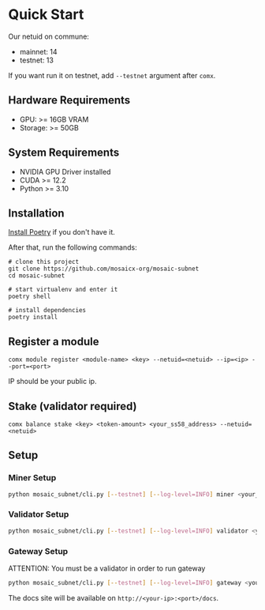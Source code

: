 # Quick Start

Our netuid on commune:

* mainnet: 14
* testnet: 13

If you want run it on testnet, add `--testnet` argument after `comx`.

## Hardware Requirements

* GPU: >= 16GB VRAM
* Storage: >= 50GB

## System Requirements

* NVIDIA GPU Driver installed
* CUDA >= 12.2
* Python >= 3.10

## Installation

[Install Poetry](https://python-poetry.org/docs/) if you don't have it.

After that, run the following commands:

```
# clone this project
git clone https://github.com/mosaicx-org/mosaic-subnet
cd mosaic-subnet

# start virtualenv and enter it
poetry shell

# install dependencies
poetry install
```

## Register a module

```
comx module register <module-name> <key> --netuid=<netuid> --ip=<ip> --port=<port>
```

IP should be your public ip.

## Stake (validator required)

```
comx balance stake <key> <token-amount> <your_ss58_address> --netuid=<netuid>
```

## Setup

### Miner Setup

```bash
python mosaic_subnet/cli.py [--testnet] [--log-level=INFO] miner <your_commune_key> <ip> <port>
```

### Validator Setup

```bash
python mosaic_subnet/cli.py [--testnet] [--log-level=INFO] validator <your_commune_key>
```

### Gateway Setup

ATTENTION: You must be a validator in order to run gateway

```bash
python mosaic_subnet/cli.py [--testnet] [--log-level=INFO] gateway <your_commune_key> <host> <port>
```

The docs site will be available on `http://<your-ip>:<port>/docs`.



